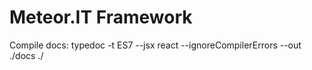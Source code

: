 # Meteor.IT Framework

Compile docs: typedoc -t ES7 --jsx react --ignoreCompilerErrors --out ./docs ./